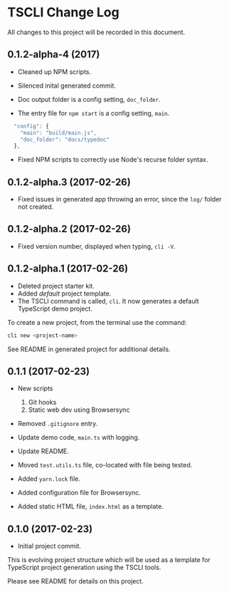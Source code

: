 # TSCLI Change Log

All changes to this project will be recorded in this document.

## 0.1.2-alpha-4 (2017)

* Cleaned up NPM scripts.
* Silenced inital generated commit.

* Doc output folder is a config setting, `doc_folder`.
* The entry file for `npm start` is a config setting, `main`.

```js
  "config": {
    "main": "build/main.js",
    "doc_folder": "docs/typedoc"
  },
```

* Fixed NPM scripts to correctly use Node's recurse folder syntax.

## 0.1.2-alpha.3 (2017-02-26)

* Fixed issues in generated app throwing an error, since the `log/` folder not created.

## 0.1.2-alpha.2 (2017-02-26)

* Fixed version number, displayed when typing, `cli -V`.

## 0.1.2-alpha.1 (2017-02-26)

* Deleted project starter kit.
* Added _default_ project template.
* The TSCLI command is called, `cli`. It now generates a default TypeScript demo project.

To create a new project, from the terminal use the command:

```sh
cli new <project-name>
```

See README in generated project for additional details.

## 0.1.1 (2017-02-23)

* New scripts
  1. Git hooks
  1. Static web dev using Browsersync

* Removed `.gitignore` entry.
* Update demo code, `main.ts` with logging.
* Update README.
* Moved `test.utils.ts` file, co-located with file being tested.
* Added `yarn.lock` file.
* Added configuration file for Browsersync.
* Added static HTML file, `index.html` as a template.

## 0.1.0 (2017-02-23)

* Initial project commit.

This is evolving project structure which will be used as a template for TypeScript project generation using the TSCLI tools.

Please see README for details on this project.

